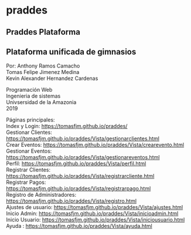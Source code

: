 # praddes
Praddes Plataforma
--------------------------------------
Plataforma unificada de gimnasios
--------------------------------------

Por:
Anthony Ramos Camacho
<br>
Tomas Felipe Jimenez Medina
<br>
Kevin Alexander Hernandez Cardenas

Programación Web <br>
Ingenieria de sistemas <br>
Univsersidad de la Amazonia <br>
2019

Páginas principales: <br>
Index y Login: https://tomasfjm.github.io/praddes/ <br>
Gestionar Clientes: https://tomasfjm.github.io/praddes/Vista/gestionarclientes.html <br>
Crear Eventos: https://tomasfjm.github.io/praddes/Vista/crearevento.html <br>
Gestionar Eventos: https://tomasfjm.github.io/praddes/Vista/gestionareventos.html <br>
Perfil: https://tomasfjm.github.io/praddes/Vista/perfil.html <br>
Registrar Clientes: https://tomasfjm.github.io/praddes/Vista/registrarcliente.html <br>
Registrar Pagos: https://tomasfjm.github.io/praddes/Vista/registrarpago.html <br>
Registro de Administradores: https://tomasfjm.github.io/praddes/Vista/registro.html <br>
Ajustes de usuario:  https://tomasfjm.github.io/praddes/Vista/ajustes.html <br>
Inicio Admin: https://tomasfjm.github.io/praddes/Vista/inicioadmin.html <br>
Inicio Usuario: https://tomasfjm.github.io/praddes/Vista/iniciousuario.html <br>
Ayuda : https://tomasfjm.github.io/praddes/Vista/ayuda.html
